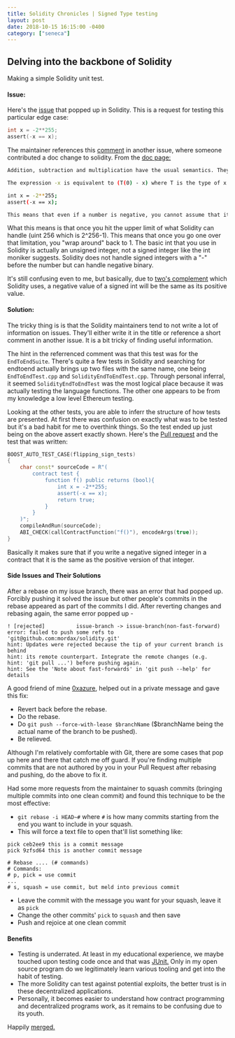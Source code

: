 ```yaml
---
title: Solidity Chronicles | Signed Type testing 
layout: post
date: 2018-10-15 16:15:00 -0400
category: ["seneca"]
---
```


## Delving into the backbone of Solidity

Making a simple Solidity unit test.

#### **Issue:**

Here's the [issue](https://github.com/ethereum/solidity/issues/5103) that popped up in Solidity. This is a request 
for testing this particular edge case:
```c
int x = -2**255;
assert(-x == x);
```

The maintainer references this [comment](https://github.com/ethereum/solidity/pull/5087#discussion_r220715840) in another issue, where someone contributed a doc change 
to solidity. From the [doc page:](https://solidity.readthedocs.io/en/latest/types.html#addition-subtraction-and-multiplication)

```bash
Addition, subtraction and multiplication have the usual semantics. They wrap in two’s complement representation, meaning that for example uint256(0) - uint256(1) == 2**256 - 1. You have to take these overflows into account when designing safe smart contracts.

The expression -x is equivalent to (T(0) - x) where T is the type of x. This means that -x will not be negative if the type of x is an unsigned integer type. Also, -x can be positive if x is negative. There is another caveat also resulting from two’s complement representation:

int x = -2**255;
assert(-x == x);

This means that even if a number is negative, you cannot assume that its negation will be positive.
```  

What this means is that once you hit the upper limit of what Solidity can handle (uint 256 which is 2^256-1). This means that once you go one over that limitation, you "wrap around"
back to 1. The basic int that you use in Solidity is actually an unsigned integer, not a signed integer like the int moniker suggests. Solidity does not handle signed integers with a "-" before the number but can handle negative binary.

It's still confusing even to me, but basically, due to [two's complement](https://en.wikipedia.org/wiki/Two%27s_complement) which Solidity uses, a negative value of a signed int will be the same as its positive value. 

#### **Solution:**
The tricky thing is is that the Solidity maintainers tend to not write a lot of information on issues. They'll either write it in the title or reference a short comment in another issue. It is a bit tricky of finding useful information. 

The hint in the referrenced comment was that this test was for the `EndToEndSuite`. There's quite a few tests in Solidity and searching for endtoend actually brings up two files with the same name, one being `EndToEndTest.cpp` and `SolidityEndToEndTest.cpp`. Through personal inferral, it seemed `SolidityEndToEndTest` was the most logical place because it was actually testing the language functions. The other one appears to be from my knowledge a low level Ethereum testing. 

Looking at the other tests, you are able to inferr the structure of how tests are presented. At first there was confusion on exactly what was to be tested but it's a bad habit for me to overthink things. So the test ended up just being on the above assert exactly shown. Here's the [Pull request](https://github.com/ethereum/solidity/pull/5213) and the test that was written:

```c++
BOOST_AUTO_TEST_CASE(flipping_sign_tests)
{
	char const* sourceCode = R"(
		contract test {
			function f() public returns (bool){
				int x = -2**255;
				assert(-x == x);
				return true;
			}
		}
	)";
	compileAndRun(sourceCode);
	ABI_CHECK(callContractFunction("f()"), encodeArgs(true));
}
```
Basically it makes sure that if you write a negative signed integer in a contract that it is the same as the positive version of that integer. 

#### **Side Issues and Their Solutions**

After a rebase on my issue branch, there was an error that had popped up. Forcibly pushing it solved the issue but other people's commits in the rebase appeared as part of the commits I did. After reverting changes and rebasing again, the same error popped up - 

```git
! [rejected]          issue-branch -> issue-branch(non-fast-forward)
error: failed to push some refs to 'git@github.com:mordax/solidity.git'
hint: Updates were rejected because the tip of your current branch is behind
hint: its remote counterpart. Integrate the remote changes (e.g.
hint: 'git pull ...') before pushing again.
hint: See the 'Note about fast-forwards' in 'git push --help' for details
```

A good friend of mine [0xazure](https://github.com/0xazure), helped out in a private message and gave this fix:

 - Revert back before the rebase.
 - Do the rebase.
 - Do `git push --force-with-lease $branchName` ($branchName being the actual name of the branch to be pushed).
 - Be relieved.

Although I'm relatively comfortable with Git, there are some cases that pop up here and there that catch me off guard. If you're finding multiple commits that are not authored by you in your Pull Request after rebasing and pushing, do the above to fix it. 

Had some more requests from the maintainer to squash commits (bringing multiple commits into one clean commit) and found this technique to be the most effective:

- `git rebase -i HEAD~#` where `#` is how many commits starting from the end you want to include in your squash.
- This will force a text file to open that'll list something like: 

```git
pick ceb2ee9 this is a commit message
pick 9zfsd64 this is another commit message 

# Rebase .... (# commands)
# Commands:
# p, pick = use commit
...
# s, squash = use commit, but meld into previous commit
```
- Leave the commit with the message you want for your squash, leave it as `pick`
- Change the other commits' `pick` to `squash` and then save
- Push and rejoice at one clean commit



#### **Benefits**

- Testing is underrated. At least in my educational experience, we maybe touched upon testing code once and that was [JUnit.](https://junit.org/junit4/) Only in my open source program do we legitimately learn various tooling and get into the habit of testing. 
- The more Solidity can test against potential exploits, the better trust is in these decentralized applications. 
- Personally, it becomes easier to understand how contract programming and decentralized programs work, as it remains to be confusing due to its youth.

Happily [merged.](https://github.com/ethereum/solidity/pull/5213)
